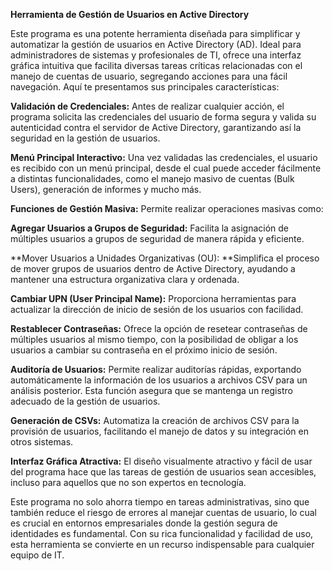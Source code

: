 **Herramienta de Gestión de Usuarios en Active Directory**

Este programa es una potente herramienta diseñada para simplificar y automatizar la gestión de usuarios en Active Directory (AD). Ideal para administradores de sistemas y profesionales de TI, ofrece una interfaz gráfica intuitiva que facilita diversas tareas críticas relacionadas con el manejo de cuentas de usuario, segregando acciones para una fácil navegación. Aquí te presentamos sus principales características:

**Validación de Credenciales:** Antes de realizar cualquier acción, el programa solicita las credenciales del usuario de forma segura y valida su autenticidad contra el servidor de Active Directory, garantizando así la seguridad en la gestión de usuarios.

**Menú Principal Interactivo:** Una vez validadas las credenciales, el usuario es recibido con un menú principal, desde el cual puede acceder fácilmente a distintas funcionalidades, como el manejo masivo de cuentas (Bulk Users), generación de informes y mucho más.

**Funciones de Gestión Masiva:** Permite realizar operaciones masivas como:

**Agregar Usuarios a Grupos de Seguridad:** Facilita la asignación de múltiples usuarios a grupos de seguridad de manera rápida y eficiente.

**Mover Usuarios a Unidades Organizativas (OU): **Simplifica el proceso de mover grupos de usuarios dentro de Active Directory, ayudando a mantener una estructura organizativa clara y ordenada.

**Cambiar UPN (User Principal Name):** Proporciona herramientas para actualizar la dirección de inicio de sesión de los usuarios con facilidad.

**Restablecer Contraseñas:** Ofrece la opción de resetear contraseñas de múltiples usuarios al mismo tiempo, con la posibilidad de obligar a los usuarios a cambiar su contraseña en el próximo inicio de sesión.

**Auditoría de Usuarios:** Permite realizar auditorías rápidas, exportando automáticamente la información de los usuarios a archivos CSV para un análisis posterior. Esta función asegura que se mantenga un registro adecuado de la gestión de usuarios.

**Generación de CSVs:** Automatiza la creación de archivos CSV para la provisión de usuarios, facilitando el manejo de datos y su integración en otros sistemas.

**Interfaz Gráfica Atractiva:** El diseño visualmente atractivo y fácil de usar del programa hace que las tareas de gestión de usuarios sean accesibles, incluso para aquellos que no son expertos en tecnología.

Este programa no solo ahorra tiempo en tareas administrativas, sino que también reduce el riesgo de errores al manejar cuentas de usuario, lo cual es crucial en entornos empresariales donde la gestión segura de identidades es fundamental. Con su rica funcionalidad y facilidad de uso, esta herramienta se convierte en un recurso indispensable para cualquier equipo de IT.
